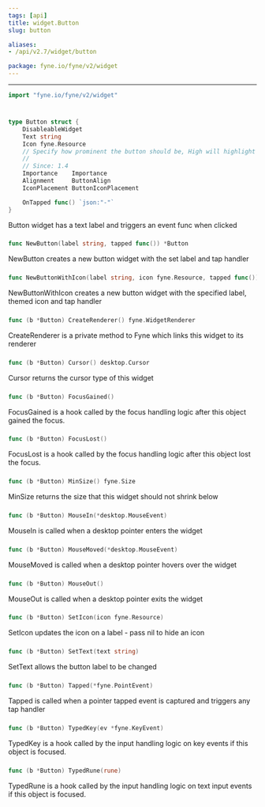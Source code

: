 ```yaml
---
tags: [api]
title: widget.Button
slug: button

aliases:
- /api/v2.7/widget/button

package: fyne.io/fyne/v2/widget
---
```



---
```go
import "fyne.io/fyne/v2/widget"
```

#

###

```go
type Button struct {
	DisableableWidget
	Text string
	Icon fyne.Resource
	// Specify how prominent the button should be, High will highlight the button and Low will remove some decoration.
	//
	// Since: 1.4
	Importance    Importance
	Alignment     ButtonAlign
	IconPlacement ButtonIconPlacement

	OnTapped func() `json:"-"`
}
```

Button widget has a text label and triggers an event func when clicked

###

```go
func NewButton(label string, tapped func()) *Button
```
NewButton creates a new button widget with the set label and tap handler

###

```go
func NewButtonWithIcon(label string, icon fyne.Resource, tapped func()) *Button
```
NewButtonWithIcon creates a new button widget with the specified label, themed icon and tap handler

###

```go
func (b *Button) CreateRenderer() fyne.WidgetRenderer
```
CreateRenderer is a private method to Fyne which links this widget to its renderer

###

```go
func (b *Button) Cursor() desktop.Cursor
```
Cursor returns the cursor type of this widget

###

```go
func (b *Button) FocusGained()
```
FocusGained is a hook called by the focus handling logic after this object gained the focus.

###

```go
func (b *Button) FocusLost()
```
FocusLost is a hook called by the focus handling logic after this object lost the focus.

###

```go
func (b *Button) MinSize() fyne.Size
```
MinSize returns the size that this widget should not shrink below

###

```go
func (b *Button) MouseIn(*desktop.MouseEvent)
```
MouseIn is called when a desktop pointer enters the widget

###

```go
func (b *Button) MouseMoved(*desktop.MouseEvent)
```
MouseMoved is called when a desktop pointer hovers over the widget

###

```go
func (b *Button) MouseOut()
```
MouseOut is called when a desktop pointer exits the widget

###

```go
func (b *Button) SetIcon(icon fyne.Resource)
```
SetIcon updates the icon on a label - pass nil to hide an icon

###

```go
func (b *Button) SetText(text string)
```
SetText allows the button label to be changed

###

```go
func (b *Button) Tapped(*fyne.PointEvent)
```
Tapped is called when a pointer tapped event is captured and triggers any tap handler

###

```go
func (b *Button) TypedKey(ev *fyne.KeyEvent)
```
TypedKey is a hook called by the input handling logic on key events if this object is focused.

###

```go
func (b *Button) TypedRune(rune)
```
TypedRune is a hook called by the input handling logic on text input events if this object is focused.
